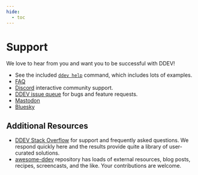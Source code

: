 ```yaml
---
hide:
  - toc
---
```


# Support

We love to hear from you and want you to be successful with DDEV!

* See the included [`ddev help`](./usage/commands.md#help) command, which includes lots of examples.
* [FAQ](./usage/faq.md)
* [Discord](https://ddev.com/s/discord) interactive community support.
* [DDEV issue queue](https://github.com/ddev/ddev/issues) for bugs and feature requests.
* [Mastodon](https://fosstodon.org/@ddev)
* [Bluesky](https://bsky.app/profile/ddev.bsky.social)

## Additional Resources

* [DDEV Stack Overflow](https://stackoverflow.com/questions/tagged/ddev) for support and frequently asked questions. We respond quickly here and the results provide quite a library of user-curated solutions.
* [awesome-ddev](https://github.com/ddev/awesome-ddev) repository has loads of external resources, blog posts, recipes, screencasts, and the like. Your contributions are welcome.
